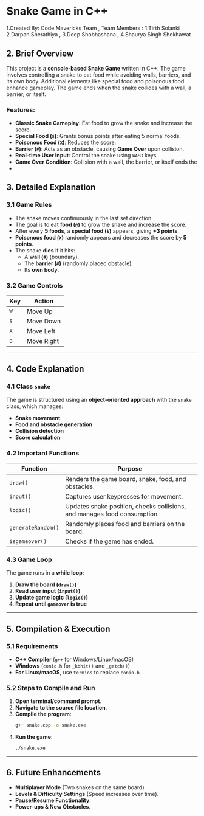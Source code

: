 # Snake Game in C++
1.Created By: Code Mavericks Team ,
     Team Members : 1.Tirth Solanki ,
		    2.Darpan Sherathiya ,
		    3.Deep Shobhashana , 
                    4.Shaurya Singh Shekhawat

## 2. Brief Overview
This project is a **console-based Snake Game** written in C++. The game involves controlling a snake to eat food while avoiding walls, barriers, and its own body. Additional elements like special food and poisonous food enhance gameplay. The game ends when the snake collides with a wall, a barrier, or itself.

### Features:
- **Classic Snake Gameplay**: Eat food to grow the snake and increase the score.
- **Special Food (`$`)**: Grants bonus points after eating 5 normal foods.
- **Poisonous Food (`X`)**: Reduces the score.
- **Barrier (`#`)**: Acts as an obstacle, causing **Game Over** upon collision.
- **Real-time User Input**: Control the snake using `WASD` keys.
- **Game Over Condition**: Collision with a wall, the barrier, or itself ends the
- 			
## 3. Detailed Explanation

### 3.1 Game Rules
- The snake moves continuously in the last set direction.
- The goal is to eat **food (`@`)** to grow the snake and increase the score.
- After every **5 foods**, a **special food (`$`)** appears, giving **+3 points**.
- **Poisonous food (`X`)** randomly appears and decreases the score by **5 points**.
- The snake **dies** if it hits:
  - A **wall (`#`)** (boundary).
  - The **barrier (`#`)** (randomly placed obstacle).
  - Its **own body**.

### 3.2 Game Controls
| Key  | Action  |
|------|--------|
| `W`  | Move Up |
| `S`  | Move Down |
| `A`  | Move Left |
| `D`  | Move Right |

---

## 4. Code Explanation

### 4.1 Class `snake`
The game is structured using an **object-oriented approach** with the `snake` class, which manages:
- **Snake movement**
- **Food and obstacle generation**
- **Collision detection**
- **Score calculation**

### 4.2 Important Functions
| Function | Purpose |
|----------|---------|
| `draw()` | Renders the game board, snake, food, and obstacles. |
| `input()` | Captures user keypresses for movement. |
| `logic()` | Updates snake position, checks collisions, and manages food consumption. |
| `generateRandom()` | Randomly places food and barriers on the board. |
| `isgameover()` | Checks if the game has ended. |

### 4.3 Game Loop
The game runs in a **while loop**:
1. **Draw the board (`draw()`)**
2. **Read user input (`input()`)**
3. **Update game logic (`logic()`)**
4. **Repeat until `gameover` is true**

---

## 5. Compilation & Execution

### 5.1 Requirements
- **C++ Compiler** (`g++` for Windows/Linux/macOS)
- **Windows** (`conio.h` for `_kbhit()` and `_getch()`)
- **For Linux/macOS**, use `termios` to replace `conio.h`

### 5.2 Steps to Compile and Run
1. **Open terminal/command prompt**.
2. **Navigate to the source file location**.
3. **Compile the program**:
   ```sh
   g++ snake.cpp -o snake.exe
   ```
4. **Run the game**:
   ```sh
   ./snake.exe
   ```

---

## 6. Future Enhancements
- **Multiplayer Mode** (Two snakes on the same board).
- **Levels & Difficulty Settings** (Speed increases over time).
- **Pause/Resume Functionality**.
- **Power-ups & New Obstacles**.


